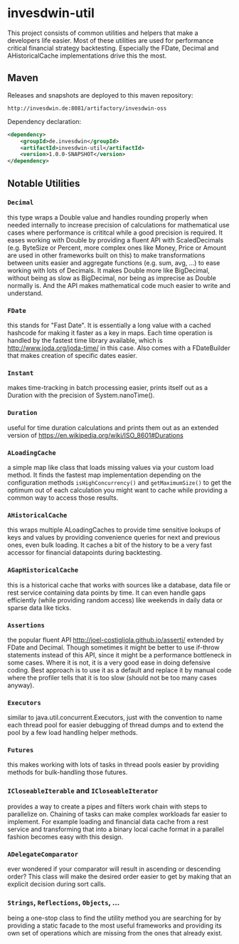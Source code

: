 # invesdwin-util

This project consists of common utilities and helpers that make a developers life easier. Most of these utilities are used for performance critical financial strategy backtesting. Especially the FDate, Decimal and AHistoricalCache implementations drive this the most.

## Maven

Releases and snapshots are deployed to this maven repository:
```
http://invesdwin.de:8081/artifactory/invesdwin-oss
```

Dependency declaration:
```xml
<dependency>
	<groupId>de.invesdwin</groupId>
	<artifactId>invesdwin-util</artifactId>
	<version>1.0.0-SNAPSHOT</version>
</dependency>
```

## Notable Utilities

### `Decimal`
this type wraps a Double value and handles rounding properly when needed internally to increase precision of calculations for mathematical use cases where performance is crititcal while a good precision is required. It eases working with Double by providing a fluent API with ScaledDecimals (e.g. ByteSize or Percent, more complex ones like Money, Price or Amount are used in other frameworks built on this) to make transformations between units easier and aggregate functions (e.g. sum, avg, ...) to ease working with lots of Decimals. It makes Double more like BigDecimal, without being as slow as BigDecimal, nor being as imprecise as Double normally is. And the API makes mathematical code much easier to write and understand.
### `FDate`
this stands for "Fast Date". It is essentially a long value with a cached hashcode for making it faster as a key in maps. Each time operation is handled by the fastest time library available, which is http://www.joda.org/joda-time/ in this case. Also comes with a FDateBuilder that makes creation of specific dates easier.
### `Instant`
makes time-tracking in batch processing easier, prints itself out as a Duration with the precision of System.nanoTime().
### `Duration`
useful for time duration calculations and prints them out as an extended version of https://en.wikipedia.org/wiki/ISO_8601#Durations
### `ALoadingCache`
a simple map like class that loads missing values via your custom load method. It finds the fastest map implementation depending on the configuration methods `isHighConcurrency()` and `getMaximumSize()` to get the optimum out of each calculation you might want to cache while providing a common way to access those results.
### `AHistoricalCache`
this wraps multiple ALoadingCaches to provide time sensitive lookups of keys and values by providing convenience queries for next and previous ones, even bulk loading. It caches a bit of the history to be a very fast accessor for financial datapoints during backtesting.
### `AGapHistoricalCache`
this is a historical cache that works with sources like a database, data file or rest service containing data points by time. It can even handle gaps efficiently (while providing random access) like weekends in daily data or sparse data like ticks. 
### `Assertions`
the popular fluent API http://joel-costigliola.github.io/assertj/ extended by FDate and Decimal. Though sometimes it might be better to use if-throw statements instead of this API, since it might be a performance bottleneck in some cases. Where it is not, it is a very good ease in doing defensive coding. Best approach is to use it as a default and replace it by manual code where the profiler tells that it is too slow (should not be too many cases anyway).
### `Executors`
similar to java.util.concurrent.Executors, just with the convention to name each thread pool for easier debugging of thread dumps and to extend the pool by a few load handling helper methods. 
### `Futures`
this makes working with lots of tasks in thread pools easier by providing methods for bulk-handling those futures.
### `ICloseableIterable` and `ICloseableIterator`
provides a way to create a pipes and filters work chain with steps to parallelize on. Chaining of tasks can make complex workloads far easier to implement. For example loading and financial data cache from a rest service and transforming that into a binary local cache format in a parallel fashion becomes easy with this design.
### `ADelegateComparator`
ever wondered if your comparator will result in ascending or descending order? This class will make the desired order easier to get by making that an explicit decision during sort calls.
### `Strings`, `Reflections`, `Objects`, ...
being a one-stop class to find the utility method you are searching for by providing a static facade to the most useful frameworks and providing its own set of operations which are missing from the ones that already exist.
